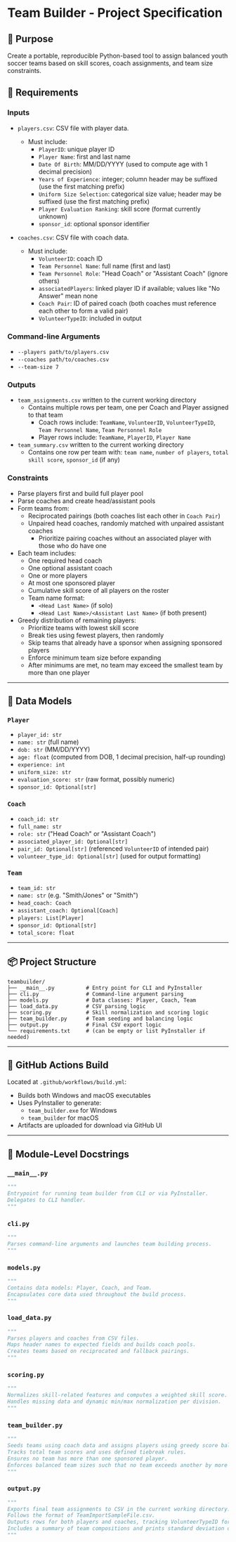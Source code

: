 # Team Builder - Project Specification

## 🧾 Purpose

Create a portable, reproducible Python-based tool to assign balanced youth soccer teams based on skill scores, coach assignments, and team size constraints.

## 🧱 Requirements

### Inputs

- `players.csv`: CSV file with player data.

  - Must include:
    - `PlayerID`: unique player ID
    - `Player Name`: first and last name
    - `Date Of Birth`: MM/DD/YYYY (used to compute age with 1 decimal precision)
    - `Years of Experience`: integer; column header may be suffixed (use the first matching prefix)
    - `Uniform Size Selection`: categorical size value; header may be suffixed (use the first matching prefix)
    - `Player Evaluation Ranking`: skill score (format currently unknown)
    - `sponsor_id`: optional sponsor identifier

- `coaches.csv`: CSV file with coach data.

  - Must include:
    - `VolunteerID`: coach ID
    - `Team Personnel Name`: full name (first and last)
    - `Team Personnel Role`: "Head Coach" or "Assistant Coach" (ignore others)
    - `associatedPlayers`: linked player ID if available; values like "No Answer" mean none
    - `Coach Pair`: ID of paired coach (both coaches must reference each other to form a valid pair)
    - `VolunteerTypeID`:  included in output

### Command-line Arguments

- `--players path/to/players.csv`
- `--coaches path/to/coaches.csv`
- `--team-size 7`

### Outputs

- `team_assignments.csv` written to the current working directory
  - Contains multiple rows per team, one per Coach and Player assigned to that team
    - Coach rows include: `TeamName`, `VolunteerID`, `VolunteerTypeID`, `Team Personnel Name`, `Team Personnel Role`
    - Player rows include: `TeamName`, `PlayerID`, `Player Name`
- `team_summary.csv` written to the current working directory
  - Contains one row per team with: `team name`, `number of players`, `total skill score`, `sponsor_id` (if any)

### Constraints

- Parse players first and build full player pool
- Parse coaches and create head/assistant pools
- Form teams from:
  - Reciprocated pairings (both coaches list each other in `Coach Pair`)
  - Unpaired head coaches, randomly matched with unpaired assistant coaches
    - Prioritize pairing coaches without an associated player with those who do have one
- Each team includes:
  - One required head coach
  - One optional assistant coach
  - One or more players
  - At most one sponsored player
  - Cumulative skill score of all players on the roster
  - Team name format:
    - `<Head Last Name>` (if solo)
    - `<Head Last Name>/<Assistant Last Name>` (if both present)
- Greedy distribution of remaining players:
  - Prioritize teams with lowest skill score
  - Break ties using fewest players, then randomly
  - Skip teams that already have a sponsor when assigning sponsored players
  - Enforce minimum team size before expanding
  - After minimums are met, no team may exceed the smallest team by more than one player

---

## 🧩 Data Models

### `Player`

- `player_id: str`
- `name: str` (full name)
- `dob: str` (MM/DD/YYYY)
- `age: float` (computed from DOB, 1 decimal precision, half-up rounding)
- `experience: int`
- `uniform_size: str`
- `evaluation_score: str` (raw format, possibly numeric)
- `sponsor_id: Optional[str]`

### `Coach`

- `coach_id: str`
- `full_name: str`
- `role: str` ("Head Coach" or "Assistant Coach")
- `associated_player_id: Optional[str]`
- `pair_id: Optional[str]` (referenced `VolunteerID` of intended pair)
- `volunteer_type_id: Optional[str]` (used for output formatting)

### `Team`

- `team_id: str`
- `name: str` (e.g. "Smith/Jones" or "Smith")
- `head_coach: Coach`
- `assistant_coach: Optional[Coach]`
- `players: List[Player]`
- `sponsor_id: Optional[str]`
- `total_score: float`

---

## 📦 Project Structure

```
teambuilder/
├── __main__.py          # Entry point for CLI and PyInstaller
├── cli.py               # Command-line argument parsing
├── models.py            # Data classes: Player, Coach, Team
├── load_data.py         # CSV parsing logic
├── scoring.py           # Skill normalization and scoring logic
├── team_builder.py      # Team seeding and balancing logic
├── output.py            # Final CSV export logic
└── requirements.txt     # (can be empty or list PyInstaller if needed)
```

---

## 🧊 GitHub Actions Build

Located at `.github/workflows/build.yml`:

- Builds both Windows and macOS executables
- Uses PyInstaller to generate:
  - `team_builder.exe` for Windows
  - `team_builder` for macOS
- Artifacts are uploaded for download via GitHub UI

---

## 📘 Module-Level Docstrings

### `__main__.py`

```python
"""
Entrypoint for running team builder from CLI or via PyInstaller.
Delegates to CLI handler.
"""
```

### `cli.py`

```python
"""
Parses command-line arguments and launches team building process.
"""
```

### `models.py`

```python
"""
Contains data models: Player, Coach, and Team.
Encapsulates core data used throughout the build process.
"""
```

### `load_data.py`

```python
"""
Parses players and coaches from CSV files.
Maps header names to expected fields and builds coach pools.
Creates teams based on reciprocated and fallback pairings.
"""
```

### `scoring.py`

```python
"""
Normalizes skill-related features and computes a weighted skill score.
Handles missing data and dynamic min/max normalization per division.
"""
```

### `team_builder.py`

```python
"""
Seeds teams using coach data and assigns players using greedy score balancing.
Tracks total team scores and uses defined tiebreak rules.
Ensures no team has more than one sponsored player.
Enforces balanced team sizes such that no team exceeds another by more than one player after the minimum team size is met.
"""
```

### `output.py`

```python
"""
Exports final team assignments to CSV in the current working directory.
Follows the format of TeamImportSampleFile.csv.
Outputs rows for both players and coaches, tracking VolunteerTypeID for coaches only.
Includes a summary of team compositions and prints standard deviation of total skill scores.
"""
```

